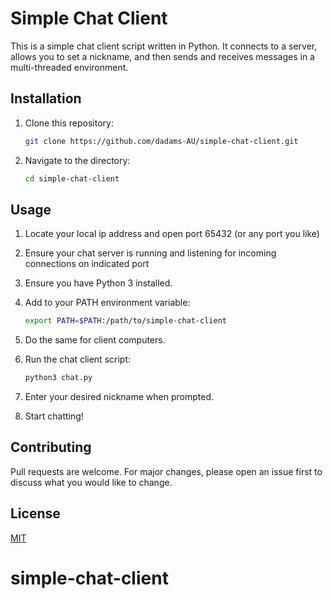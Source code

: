 

# Simple Chat Client

This is a simple chat client script written in Python. It connects to a server, allows you to set a nickname, and then sends and receives messages in a multi-threaded environment.

## Installation

1. Clone this repository:
   ```bash
   git clone https://github.com/dadams-AU/simple-chat-client.git
   ```

2. Navigate to the directory:
   ```bash
   cd simple-chat-client
   ```
## Usage

1. Locate your local ip address and open port 65432 (or any port you like)

1. Ensure your chat server is running and listening for incoming connections on indicated port

1. Ensure you have Python 3 installed.

1. Add to your PATH environment variable:
   ```bash
   export PATH=$PATH:/path/to/simple-chat-client
   ```

1. Do the same for client computers. 


1. Run the chat client script:
   ```bash
   python3 chat.py
   ```

1. Enter your desired nickname when prompted.

1. Start chatting!

## Contributing

Pull requests are welcome. For major changes, please open an issue first to discuss what you would like to change.

## License

[MIT](https://github.com/dadams-AU/simple-chat-client/blob/main/LICENSE)
# simple-chat-client
